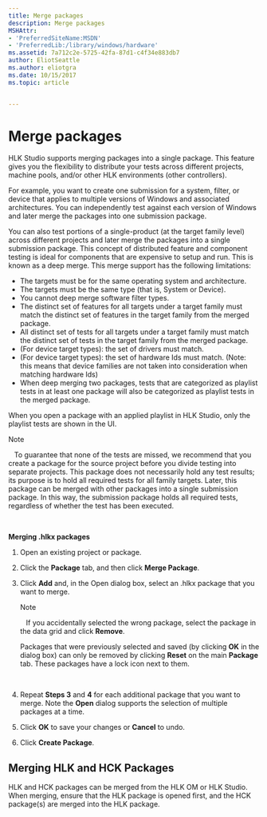 ```yaml
---
title: Merge packages
description: Merge packages
MSHAttr:
- 'PreferredSiteName:MSDN'
- 'PreferredLib:/library/windows/hardware'
ms.assetid: 7a712c2e-5725-42fa-87d1-c4f34e883db7
author: EliotSeattle
ms.author: eliotgra
ms.date: 10/15/2017
ms.topic: article


---
```


# Merge packages


HLK Studio supports merging packages into a single package. This feature gives you the flexibility to distribute your tests across different projects, machine pools, and/or other HLK environments (other controllers).

For example, you want to create one submission for a system, filter, or device that applies to multiple versions of Windows and associated architectures. You can independently test against each version of Windows and later merge the packages into one submission package.

You can also test portions of a single-product (at the target family level) across different projects and later merge the packages into a single submission package. This concept of distributed feature and component testing is ideal for components that are expensive to setup and run. This is known as a deep merge. This merge support has the following limitations:

-   The targets must be for the same operating system and architecture.
-   The targets must be the same type (that is, System or Device).
-   You cannot deep merge software filter types.
-   The distinct set of features for all targets under a target family must match the distinct set of features in the target family from the merged package.
-   All distinct set of tests for all targets under a target family must match the distinct set of tests in the target family from the merged package.
-   (For device target types): the set of drivers must match.
-   (For device target types): the set of hardware Ids must match. (Note: this means that device families are not taken into consideration when matching hardware Ids)
-   When deep merging two packages, tests that are categorized as playlist tests in at least one package will also be categorized as playlist tests in the merged package.

When you open a package with an applied playlist in HLK Studio, only the playlist tests are shown in the UI.

>[!NOTE]
>  
To guarantee that none of the tests are missed, we recommend that you create a package for the source project before you divide testing into separate projects. This package does not necessarily hold any test results; its purpose is to hold all required tests for all family targets. Later, this package can be merged with other packages into a single submission package. In this way, the submission package holds all required tests, regardless of whether the test has been executed.

 

**Merging .hlkx packages**

1.  Open an existing project or package.

2.  Click the **Package** tab, and then click **Merge Package**.

3.  Click **Add** and, in the Open dialog box, select an .hlkx package that you want to merge.

    >[!NOTE]
    >  
    If you accidentally selected the wrong package, select the package in the data grid and click **Remove**.

    Packages that were previously selected and saved (by clicking **OK** in the dialog box) can only be removed by clicking **Reset** on the main **Package** tab. These packages have a lock icon next to them.

     

4.  Repeat **Steps 3** and **4** for each additional package that you want to merge. Note the **Open** dialog supports the selection of multiple packages at a time.

5.  Click **OK** to save your changes or **Cancel** to undo.

6.  Click **Create Package**.

## <span id="Merging_HLK_and_HCK_Packages"></span><span id="merging_hlk_and_hck_packages"></span><span id="MERGING_HLK_AND_HCK_PACKAGES"></span>Merging HLK and HCK Packages


HLK and HCK packages can be merged from the HLK OM or HLK Studio. When merging, ensure that the HLK package is opened first, and the HCK package(s) are merged into the HLK package.

 

 






